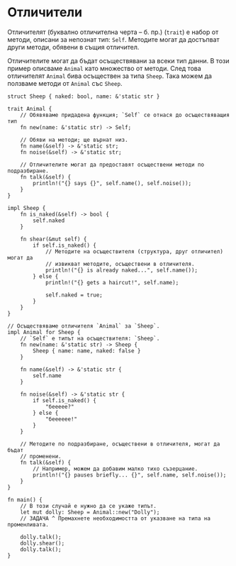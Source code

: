 # Отличители

Отличителят (буквално отличителна черта – б. пр.) (`trait`) е набор от методи,
описани за непознат тип: `Self`. Методите могат да достъпват други методи, обявени в същия
отличител.

Отличителите могат да бъдат осъществявани за всеки тип данни. В този пример описваме
`Animal` като множество от методи. След това отличителят `Animal` бива осъществен за
типа `Sheep`. Така можем да ползваме методи от `Animal` със `Sheep`.

```rust,editable
struct Sheep { naked: bool, name: &'static str }

trait Animal {
    // Обявяваме придадена функция; `Self` се отнася до осъществяващия тип
    fn new(name: &'static str) -> Self;

    // Обяви на методи; ще върнат низ.
    fn name(&self) -> &'static str;
    fn noise(&self) -> &'static str;

    // Отличителите могат да предоставят осъществени методи по подразбиране.
    fn talk(&self) {
        println!("{} says {}", self.name(), self.noise());
    }
}

impl Sheep {
    fn is_naked(&self) -> bool {
        self.naked
    }

    fn shear(&mut self) {
        if self.is_naked() {
            // Методите на осъществителя (структура, друг отличител) могат да
            // извикват методите, осъществени в отличителя.
            println!("{} is already naked...", self.name());
        } else {
            println!("{} gets a haircut!", self.name);

            self.naked = true;
        }
    }
}

// Осъществяваме отличителя `Animal` за `Sheep`.
impl Animal for Sheep {
    // `Self` е типът на осъществителя: `Sheep`.
    fn new(name: &'static str) -> Sheep {
        Sheep { name: name, naked: false }
    }

    fn name(&self) -> &'static str {
        self.name
    }

    fn noise(&self) -> &'static str {
        if self.is_naked() {
            "беееее?"
        } else {
            "бееееее!"
        }
    }
    
    // Методите по подразбиране, осъществени в отличителя, могат да бъдат
    // променени.
    fn talk(&self) {
        // Например, можем да добавим малко тихо съзерцание.
        println!("{} pauses briefly... {}", self.name, self.noise());
    }
}

fn main() {
    // В този случай е нужно да се укаже типът.
    let mut dolly: Sheep = Animal::new("Dolly");
    // ЗАДАЧА ^ Премахнете необходимостта от указване на типа на променливата.

    dolly.talk();
    dolly.shear();
    dolly.talk();
}
```
